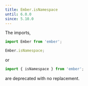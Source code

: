 ```yaml
---
title: Ember.isNamespace 
until: 6.0.0
since: 5.10.0
---
```


The imports,
```js
import Ember from 'ember';

Ember.isNamespace;
```

or 
```js
import { isNamespace } from 'ember';
```

are deprecated with no replacement.
